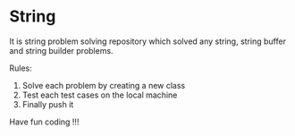 # String

It is string problem solving repository which solved any string, string buffer and string builder problems.

Rules:
1. Solve each problem by creating a new class
2. Test each test cases on the local machine 
3. Finally push it


Have fun coding !!!
